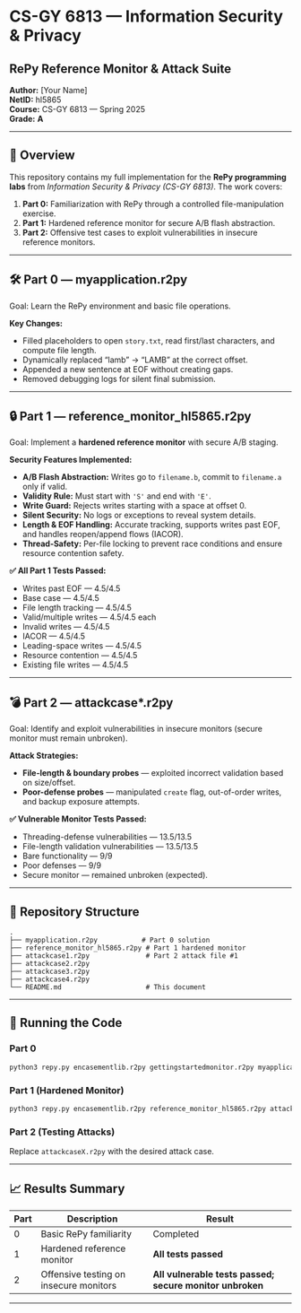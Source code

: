 # CS-GY 6813 — Information Security & Privacy  
## RePy Reference Monitor & Attack Suite

**Author:** [Your Name]  
**NetID:** hl5865  
**Course:** CS-GY 6813 — Spring 2025  
**Grade:** **A**  

---

## 📜 Overview  
This repository contains my full implementation for the **RePy programming labs** from *Information Security & Privacy (CS-GY 6813)*. The work covers:  
1. **Part 0:** Familiarization with RePy through a controlled file-manipulation exercise.  
2. **Part 1:** Hardened reference monitor for secure A/B flash abstraction.  
3. **Part 2:** Offensive test cases to exploit vulnerabilities in insecure reference monitors.  

---

## 🛠 Part 0 — myapplication.r2py  
Goal: Learn the RePy environment and basic file operations.

**Key Changes:**  
- Filled placeholders to open `story.txt`, read first/last characters, and compute file length.  
- Dynamically replaced “lamb” → “LAMB” at the correct offset.  
- Appended a new sentence at EOF without creating gaps.  
- Removed debugging logs for silent final submission.  

---

## 🔒 Part 1 — reference_monitor_hl5865.r2py  
Goal: Implement a **hardened reference monitor** with secure A/B staging.

**Security Features Implemented:**  
- **A/B Flash Abstraction:** Writes go to `filename.b`, commit to `filename.a` only if valid.  
- **Validity Rule:** Must start with `'S'` and end with `'E'`.  
- **Write Guard:** Rejects writes starting with a space at offset 0.  
- **Silent Security:** No logs or exceptions to reveal system details.  
- **Length & EOF Handling:** Accurate tracking, supports writes past EOF, and handles reopen/append flows (IACOR).  
- **Thread-Safety:** Per-file locking to prevent race conditions and ensure resource contention safety.

**✅ All Part 1 Tests Passed:**  
- Writes past EOF — 4.5/4.5  
- Base case — 4.5/4.5  
- File length tracking — 4.5/4.5  
- Valid/multiple writes — 4.5/4.5 each  
- Invalid writes — 4.5/4.5  
- IACOR — 4.5/4.5  
- Leading-space writes — 4.5/4.5  
- Resource contention — 4.5/4.5  
- Existing file writes — 4.5/4.5  

---

## 💣 Part 2 — attackcase\*.r2py  
Goal: Identify and exploit vulnerabilities in insecure monitors (secure monitor must remain unbroken).

**Attack Strategies:**  
- **File-length & boundary probes** — exploited incorrect validation based on size/offset.  
- **Poor-defense probes** — manipulated `create` flag, out-of-order writes, and backup exposure attempts.  

**✅ Vulnerable Monitor Tests Passed:**  
- Threading-defense vulnerabilities — 13.5/13.5  
- File-length validation vulnerabilities — 13.5/13.5  
- Bare functionality — 9/9  
- Poor defenses — 9/9  
- Secure monitor — remained unbroken (expected).  

---

## 📂 Repository Structure  
```
.
├── myapplication.r2py           # Part 0 solution
├── reference_monitor_hl5865.r2py # Part 1 hardened monitor
├── attackcase1.r2py              # Part 2 attack file #1
├── attackcase2.r2py
├── attackcase3.r2py
├── attackcase4.r2py
└── README.md                     # This document
```

---

## 🚀 Running the Code  

### **Part 0**  
```bash
python3 repy.py encasementlib.r2py gettingstartedmonitor.r2py myapplication.r2py
```

### **Part 1** (Hardened Monitor)  
```bash
python3 repy.py encasementlib.r2py reference_monitor_hl5865.r2py attackcase1.r2py
```

### **Part 2** (Testing Attacks)  
Replace `attackcaseX.r2py` with the desired attack case.  

---

## 📈 Results Summary  
| Part | Description | Result |
|------|-------------|--------|
| 0    | Basic RePy familiarity | Completed |
| 1    | Hardened reference monitor | **All tests passed** |
| 2    | Offensive testing on insecure monitors | **All vulnerable tests passed; secure monitor unbroken** |

---


